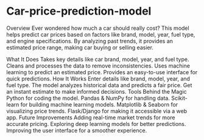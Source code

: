 # Car-price-prediction-model
Overview
Ever wondered how much a car should really cost? This model helps predict car prices based on factors like brand, model, year, fuel type, and engine specifications. By analyzing past trends, it provides an estimated price range, making car buying or selling easier.

What It Does
Takes key details like car brand, model, year, and fuel type.
Cleans and processes the data to remove inconsistencies.
Uses machine learning to predict an estimated price.
Provides an easy-to-use interface for quick predictions.
How It Works
Enter details like brand, model, year, and fuel type.
The model analyzes historical data and predicts a fair price.
Get an instant estimate to make informed decisions.
Tools Behind the Magic
Python for coding the model.
Pandas & NumPy for handling data.
Scikit-learn for building machine learning models.
Matplotlib & Seaborn for visualizing price trends.
Flask/Django for making it accessible via a web app.
Future Improvements
Adding real-time market trends for more accurate pricing.
Exploring deep learning models for better predictions.
Improving the user interface for a smoother experience.

